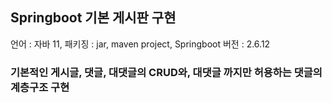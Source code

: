 ## Springboot 기본 게시판 구현


언어 : 자바 11, 패키징 : jar,  maven project, Springboot 버전 : 2.6.12


### 기본적인 게시글, 댓글, 대댓글의 CRUD와, 대댓글 까지만 허용하는 댓글의 계층구조 구현



